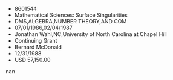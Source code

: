 
* 8601544
* Mathematical Sciences: Surface Singularities
* DMS,ALGEBRA,NUMBER THEORY,AND COM
* 07/01/1986,02/04/1987
* Jonathan Wahl,NC,University of North Carolina at Chapel Hill
* Continuing Grant
* Bernard McDonald
* 12/31/1988
* USD 57,150.00

nan
